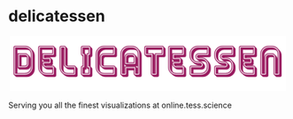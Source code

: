 # delicatessen

<p align="center">
  <img width = "500" src="./deli_logo_med_res.gif"/>
</p>

Serving you all the finest visualizations at online.tess.science
